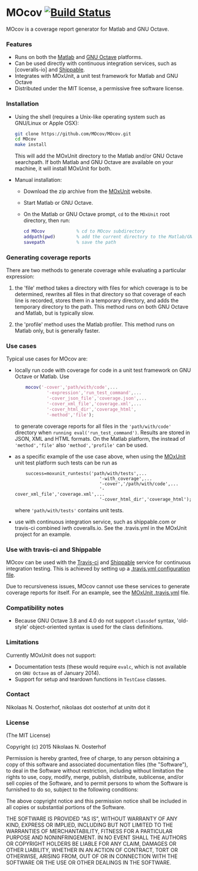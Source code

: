 # MOcov [![Build Status](https://travis-ci.org/MOcov/MOcov.svg?branch=master)](https://travis-ci.org/MOcov/MOcov)

MOcov is a coverage report generator for Matlab and GNU Octave.

### Features

- Runs on both the [Matlab] and [GNU Octave] platforms.
- Can be used directly with continuous integration services, such as [coveralls-io] and [Shippable].
- Integrates with MOxUnit, a unit test framework for Matlab and GNU Octave
- Distributed under the MIT license, a permissive free software license.


### Installation

- Using the shell (requires a Unix-like operating system such as GNU/Linux or Apple OSX):

    ```bash
    git clone https://github.com/MOcov/MOcov.git
    cd MOcov
    make install
    ```
    This will add the MOxUnit directory to the Matlab and/or GNU Octave searchpath. If both Matlab and GNU Octave are available on your machine, it will install MOxUnit for both.

- Manual installation:

    + Download the zip archive from the [MOxUnit] website.
    + Start Matlab or GNU Octave.
    + On the Matlab or GNU Octave prompt, `cd` to the `MOxUnit` root directory, then run:
    
        ```matlab
        cd MOcov            % cd to MOcov subdirectory
        addpath(pwd)        % add the current directory to the Matlab/GNU Octave path
        savepath            % save the path
        ```

### Generating coverage reports

There are two methods to generate coverage while evaluating a particular expression:

1) the 'file' method takes a directory with files for which coverage is to be determined, rewrites all files in that directory so that coverage of each line is recorded, stores them in a temporary directory, and adds the temporary directory to the path. This method runs on both GNU Octave and Matlab, but is typically slow.

2) the 'profile' method uses the Matlab profiler. This method runs on Matlab only, but is generally faster.

### Use cases

Typical use cases for MOcov are:

-   locally run code with coverage for code in a unit test framework on GNU Octave or Matlab. Use

    ```matlab    
        mocov('-cover','path/with/code',...
                '-expression','run_test_command',...
                '-cover_json_file','coverage.json',...
                '-cover_xml_file','coverage.xml',...
                '-cover_html_dir','coverage_html',
                '-method','file');
    ```

    to generate coverage reports for all files in the `'path/with/code'` directory when `running eval('run_test_command')`. Results are stored in JSON, XML and HTML formats. On the Matlab platform, the instead of `'method','file'` also `'method','profile'` can be used.

-   as a specific example of the use case above, when using the [MOxUnit] unit test platform such tests can be run as

    ```
        success=moxunit_runtests('path/with/tests',...
                                    '-with_coverage',...
                                    '-cover','/path/with/code',...
                                    '-cover_xml_file','coverage.xml',...
                                    '-cover_html_dir','coverage_html');
    ```

    where `'path/with/tests'` contains unit tests. 

-   use with continuous integration service, such as shippable.com or travis-ci combined iwth coveralls.io. See the .travis.yml in the MOxUnit project for an example. 


### Use with travis-ci and Shippable
MOcov can be used with the [Travis-ci] and [Shippable] service for continuous integration testing. This is achieved by setting up a [.travis.yml configuration file](.travis.yml).

Due to recursiveness issues, MOcov cannot use these services to generate coverage reports for itself. For an example, see the [MOxUnit .travis.yml] file.

### Compatibility notes
- Because GNU Octave 3.8 and 4.0 do not support `classdef` syntax, 'old-style' object-oriented syntax is used for the class definitions. 

### Limitations
Currently MOxUnit does not support:
- Documentation tests (these would require `evalc`, which is not available on `GNU Octave` as of January 2014).
- Support for setup and teardown functions in `TestCase` classes.


### Contact
Nikolaas N. Oosterhof, nikolaas dot oosterhof at unitn dot it


### License

(The MIT License)

Copyright (c) 2015 Nikolaas N. Oosterhof

Permission is hereby granted, free of charge, to any person obtaining
a copy of this software and associated documentation files (the
"Software"), to deal in the Software without restriction,
including without limitation the rights to use, copy, modify, merge,
publish, distribute, sublicense, and/or sell copies of the Software,
and to permit persons to whom the Software is furnished to do so,
subject to the following conditions:

The above copyright notice and this permission notice shall be
included in all copies or substantial portions of the Software.

THE SOFTWARE IS PROVIDED "AS IS", WITHOUT WARRANTY OF ANY KIND,
EXPRESS OR IMPLIED, INCLUDING BUT NOT LIMITED TO THE WARRANTIES OF
MERCHANTABILITY, FITNESS FOR A PARTICULAR PURPOSE AND NONINFRINGEMENT.
IN NO EVENT SHALL THE AUTHORS OR COPYRIGHT HOLDERS BE LIABLE FOR ANY
CLAIM, DAMAGES OR OTHER LIABILITY, WHETHER IN AN ACTION OF CONTRACT,
TORT OR OTHERWISE, ARISING FROM, OUT OF OR IN CONNECTION WITH THE
SOFTWARE OR THE USE OR OTHER DEALINGS IN THE SOFTWARE.



[GNU Octave]: http://www.gnu.org/software/octave/
[Matlab]: http://www.mathworks.com/products/matlab/
[MOxUnit]: https://github.com/MOxUnit/MOxUnit
[MOxUnit .travis.yml]: https://github.com/MOxUnit/MOxUnit/blob/master/.travis.yml
[Travis-ci]: https://travis-ci.org
[travis.yml configuration file]: https://docs.travis-ci.com/user/customizing-the-build/
[Shippable]: https://shippable.com


